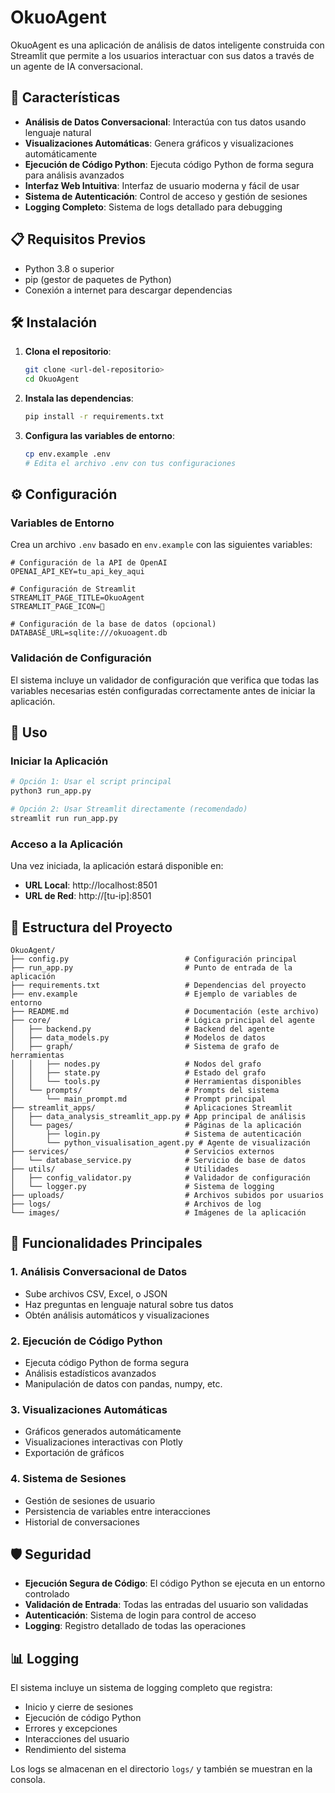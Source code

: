 # OkuoAgent

OkuoAgent es una aplicación de análisis de datos inteligente construida con Streamlit que permite a los usuarios interactuar con sus datos a través de un agente de IA conversacional.

## 🚀 Características

- **Análisis de Datos Conversacional**: Interactúa con tus datos usando lenguaje natural
- **Visualizaciones Automáticas**: Genera gráficos y visualizaciones automáticamente
- **Ejecución de Código Python**: Ejecuta código Python de forma segura para análisis avanzados
- **Interfaz Web Intuitiva**: Interfaz de usuario moderna y fácil de usar
- **Sistema de Autenticación**: Control de acceso y gestión de sesiones
- **Logging Completo**: Sistema de logs detallado para debugging

## 📋 Requisitos Previos

- Python 3.8 o superior
- pip (gestor de paquetes de Python)
- Conexión a internet para descargar dependencias

## 🛠️ Instalación

1. **Clona el repositorio**:
   ```bash
   git clone <url-del-repositorio>
   cd OkuoAgent
   ```

2. **Instala las dependencias**:
   ```bash
   pip install -r requirements.txt
   ```

3. **Configura las variables de entorno**:
   ```bash
   cp env.example .env
   # Edita el archivo .env con tus configuraciones
   ```

## ⚙️ Configuración

### Variables de Entorno

Crea un archivo `.env` basado en `env.example` con las siguientes variables:

```env
# Configuración de la API de OpenAI
OPENAI_API_KEY=tu_api_key_aqui

# Configuración de Streamlit
STREAMLIT_PAGE_TITLE=OkuoAgent
STREAMLIT_PAGE_ICON=🤖

# Configuración de la base de datos (opcional)
DATABASE_URL=sqlite:///okuoagent.db
```

### Validación de Configuración

El sistema incluye un validador de configuración que verifica que todas las variables necesarias estén configuradas correctamente antes de iniciar la aplicación.

## 🚀 Uso

### Iniciar la Aplicación

```bash
# Opción 1: Usar el script principal
python3 run_app.py

# Opción 2: Usar Streamlit directamente (recomendado)
streamlit run run_app.py
```

### Acceso a la Aplicación

Una vez iniciada, la aplicación estará disponible en:
- **URL Local**: http://localhost:8501
- **URL de Red**: http://[tu-ip]:8501

## 📁 Estructura del Proyecto

```
OkuoAgent/
├── config.py                          # Configuración principal
├── run_app.py                         # Punto de entrada de la aplicación
├── requirements.txt                   # Dependencias del proyecto
├── env.example                        # Ejemplo de variables de entorno
├── README.md                          # Documentación (este archivo)
├── core/                              # Lógica principal del agente
│   ├── backend.py                     # Backend del agente
│   ├── data_models.py                 # Modelos de datos
│   ├── graph/                         # Sistema de grafo de herramientas
│   │   ├── nodes.py                   # Nodos del grafo
│   │   ├── state.py                   # Estado del grafo
│   │   └── tools.py                   # Herramientas disponibles
│   └── prompts/                       # Prompts del sistema
│       └── main_prompt.md             # Prompt principal
├── streamlit_apps/                    # Aplicaciones Streamlit
│   ├── data_analysis_streamlit_app.py # App principal de análisis
│   └── pages/                         # Páginas de la aplicación
│       ├── login.py                   # Sistema de autenticación
│       └── python_visualisation_agent.py # Agente de visualización
├── services/                          # Servicios externos
│   └── database_service.py            # Servicio de base de datos
├── utils/                             # Utilidades
│   ├── config_validator.py            # Validador de configuración
│   └── logger.py                      # Sistema de logging
├── uploads/                           # Archivos subidos por usuarios
├── logs/                              # Archivos de log
└── images/                            # Imágenes de la aplicación
```

## 🔧 Funcionalidades Principales

### 1. Análisis Conversacional de Datos
- Sube archivos CSV, Excel, o JSON
- Haz preguntas en lenguaje natural sobre tus datos
- Obtén análisis automáticos y visualizaciones

### 2. Ejecución de Código Python
- Ejecuta código Python de forma segura
- Análisis estadísticos avanzados
- Manipulación de datos con pandas, numpy, etc.

### 3. Visualizaciones Automáticas
- Gráficos generados automáticamente
- Visualizaciones interactivas con Plotly
- Exportación de gráficos

### 4. Sistema de Sesiones
- Gestión de sesiones de usuario
- Persistencia de variables entre interacciones
- Historial de conversaciones

## 🛡️ Seguridad

- **Ejecución Segura de Código**: El código Python se ejecuta en un entorno controlado
- **Validación de Entrada**: Todas las entradas del usuario son validadas
- **Autenticación**: Sistema de login para control de acceso
- **Logging**: Registro detallado de todas las operaciones

## 📊 Logging

El sistema incluye un sistema de logging completo que registra:
- Inicio y cierre de sesiones
- Ejecución de código Python
- Errores y excepciones
- Interacciones del usuario
- Rendimiento del sistema

Los logs se almacenan en el directorio `logs/` y también se muestran en la consola.
